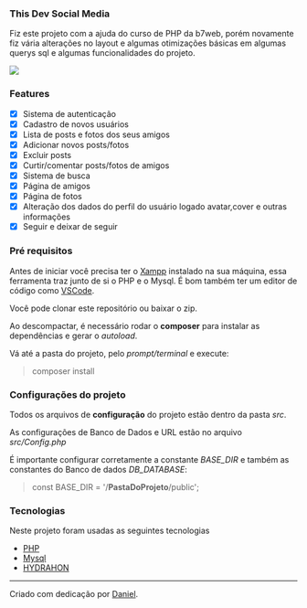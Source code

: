 ### This Dev Social Media

<p>Fiz este projeto com a ajuda do curso de PHP da b7web, porém novamente fiz vária alterações no layout e algumas otimizações básicas em algumas querys sql e algumas funcionalidades do projeto.</p>

<img src="https://github.com/d8web/SocialMedia/blob/master/public/assets/images/Anima%C3%A7%C3%A3o.gif"/>

### Features

- [x] Sistema de autenticação
- [x] Cadastro de novos usuários
- [x] Lista de posts e fotos dos seus amigos
- [x] Adicionar novos posts/fotos
- [x] Excluir posts
- [x] Curtir/comentar posts/fotos de amigos
- [x] Sistema de busca
- [x] Página de amigos
- [x] Página de fotos
- [x] Alteração dos dados do perfil do usuário logado avatar,cover e outras informações
- [x] Seguir e deixar de seguir

### Pré requisitos
Antes de iniciar você precisa ter o [Xampp](https://www.apachefriends.org/pt_br/index.html) instalado na sua máquina, essa ferramenta traz junto de si o PHP e o Mysql. É bom também ter um editor de código como [VSCode](https://code.visualstudio.com/).

Você pode clonar este repositório ou baixar o zip.

Ao descompactar, é necessário rodar o **composer** para instalar as dependências e gerar o *autoload*.

Vá até a pasta do projeto, pelo *prompt/terminal* e execute:
> composer install

### Configurações do projeto

Todos os arquivos de **configuração** do projeto estão dentro da pasta *src*.

As configurações de Banco de Dados e URL estão no arquivo *src/Config.php*

É importante configurar corretamente a constante *BASE_DIR* e também as constantes do Banco de dados *DB_DATABASE*:
> const BASE_DIR = '/**PastaDoProjeto**/public';

### Tecnologias

Neste projeto foram usadas as seguintes tecnologias

- [PHP](https://www.php.net/)
- [Mysql](https://www.mysql.com/)
- [HYDRAHON](https://clancats.io/hydrahon/master/)

<hr/>
Criado com dedicação por <a href="https://github.com/d8web/" target="_blank">Daniel</a>.
